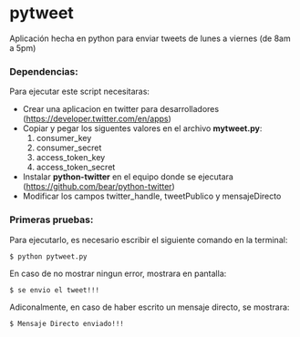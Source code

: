 # pytweet
Aplicación hecha en python para enviar tweets de lunes a viernes (de 8am a 5pm)

### Dependencias:

Para ejecutar este script necesitaras:
- Crear una aplicacion en twitter para desarrolladores (https://developer.twitter.com/en/apps)
- Copiar y pegar los siguentes valores en el archivo **mytweet.py**:
	1. consumer_key
    2. consumer_secret
    3. access_token_key
    4. access_token_secret
- Instalar **python-twitter** en el equipo donde se ejecutara (https://github.com/bear/python-twitter)
- Modificar los campos twitter_handle, tweetPublico y mensajeDirecto

### Primeras pruebas:

Para ejecutarlo, es necesario escribir el siguiente comando en la terminal:
```
$ python pytweet.py
```

En caso de no mostrar ningun error, mostrara en pantalla: 

```
$ se envio el tweet!!!
```

Adiconalmente, en caso de haber escrito un mensaje directo, se mostrara:

```
$ Mensaje Directo enviado!!!
```
